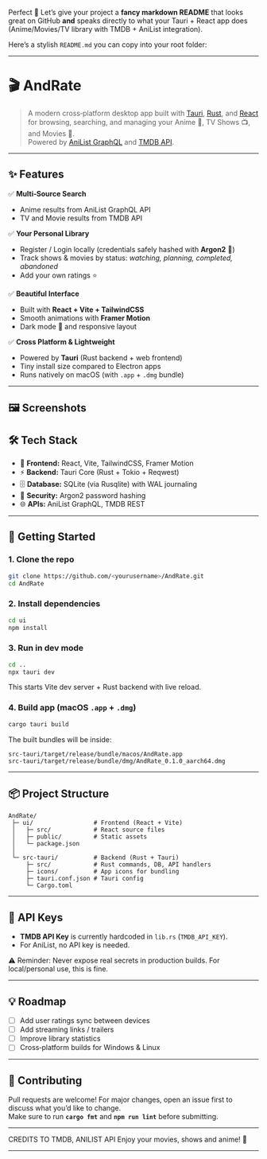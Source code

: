 Perfect 🎉 Let’s give your project a **fancy markdown README** that looks great on GitHub **and** speaks directly to what your Tauri + React app does (Anime/Movies/TV library with TMDB + AniList integration).  

Here’s a stylish `README.md` you can copy into your root folder:

---

# 🎬 AndRate

> A modern cross‑platform desktop app built with [Tauri](https://tauri.app/), [Rust](https://www.rust-lang.org/), and [React](https://react.dev/) for browsing, searching, and managing your Anime 🎌, TV Shows 📺, and Movies 🎥.  
> Powered by [AniList GraphQL](https://anilist.co/) and [TMDB API](https://www.themoviedb.org/).

---

## ✨ Features

✅ **Multi‑Source Search**
- Anime results from AniList GraphQL API  
- TV and Movie results from TMDB API  

✅ **Your Personal Library**
- Register / Login locally (credentials safely hashed with **Argon2** 🔐)  
- Track shows & movies by status: _watching, planning, completed, abandoned_  
- Add your own ratings ⭐  

✅ **Beautiful Interface**
- Built with **React + Vite + TailwindCSS**  
- Smooth animations with **Framer Motion**  
- Dark mode 🌙 and responsive layout  

✅ **Cross Platform & Lightweight**
- Powered by **Tauri** (Rust backend + web frontend)  
- Tiny install size compared to Electron apps  
- Runs natively on macOS (with `.app` + `.dmg` bundle)  

---

## 🖼️ Screenshots



## 🛠️ Tech Stack

- 🎨 **Frontend:** React, Vite, TailwindCSS, Framer Motion  
- ⚡ **Backend:** Tauri Core (Rust + Tokio + Reqwest)  
- 🗄️ **Database:** SQLite (via Rusqlite) with WAL journaling  
- 🔑 **Security:** Argon2 password hashing  
- 🌐 **APIs:** AniList GraphQL, TMDB REST  

---

## 🚀 Getting Started

### 1. Clone the repo
```bash
git clone https://github.com/<yourusername>/AndRate.git
cd AndRate
```

### 2. Install dependencies
```bash
cd ui
npm install
```

### 3. Run in dev mode
```bash
cd ..
npx tauri dev
```
This starts Vite dev server + Rust backend with live reload.

### 4. Build app (macOS `.app` + `.dmg`)
```bash
cargo tauri build
```

The built bundles will be inside:
```
src-tauri/target/release/bundle/macos/AndRate.app
src-tauri/target/release/bundle/dmg/AndRate_0.1.0_aarch64.dmg
```

---

## 📦 Project Structure
```
AndRate/
 ├─ ui/                 # Frontend (React + Vite)
 │   ├─ src/            # React source files
 │   ├─ public/         # Static assets
 │   └─ package.json
 │
 └─ src-tauri/          # Backend (Rust + Tauri)
     ├─ src/            # Rust commands, DB, API handlers
     ├─ icons/          # App icons for bundling
     ├─ tauri.conf.json # Tauri config
     └─ Cargo.toml
```

---

## 🔑 API Keys
- **TMDB API Key** is currently hardcoded in `lib.rs` (`TMDB_API_KEY`).  
- For AniList, no API key is needed.  

⚠️ Reminder: Never expose real secrets in production builds. For local/personal use, this is fine.

---

## 💡 Roadmap
- [ ] Add user ratings sync between devices  
- [ ] Add streaming links / trailers  
- [ ] Improve library statistics  
- [ ] Cross‑platform builds for Windows & Linux  

---

## 🤝 Contributing
Pull requests are welcome! For major changes, open an issue first to discuss what you’d like to change.  
Make sure to run **`cargo fmt`** and **`npm run lint`** before submitting.

---

CREDITS TO TMDB, ANILIST API
Enjoy your movies, shows and anime! 🎉

---

